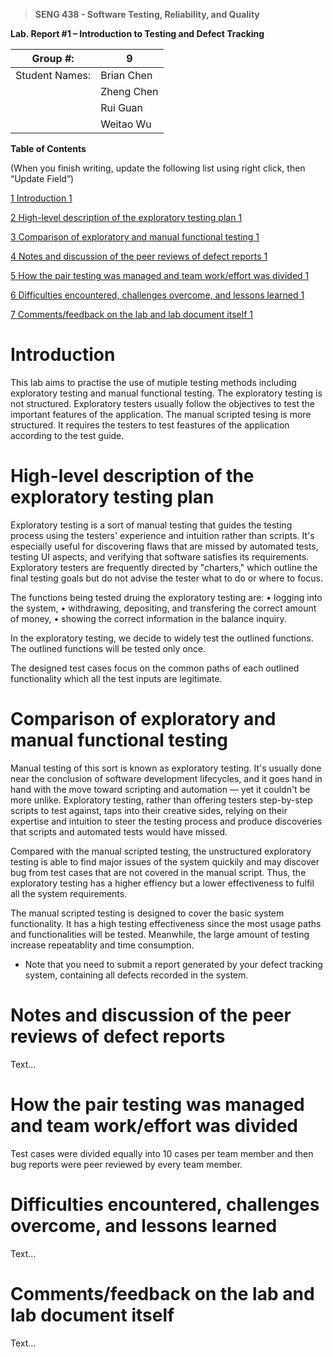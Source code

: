 >   **SENG 438 - Software Testing, Reliability, and Quality**

**Lab. Report \#1 – Introduction to Testing and Defect Tracking**

| Group \#:       | 9 |
|-----------------|---|
| Student Names:  | Brian Chen  |
|                 | Zheng Chen  |
|                 | Rui Guan    |
|                 | Weitao Wu   |

**Table of Contents**

(When you finish writing, update the following list using right click, then
“Update Field”)

[1 Introduction	1](#_Toc439194677)

[2 High-level description of the exploratory testing plan	1](#_Toc439194678)

[3 Comparison of exploratory and manual functional testing	1](#_Toc439194679)

[4 Notes and discussion of the peer reviews of defect reports	1](#_Toc439194680)

[5 How the pair testing was managed and team work/effort was
divided	1](#_Toc439194681)

[6 Difficulties encountered, challenges overcome, and lessons
learned	1](#_Toc439194682)

[7 Comments/feedback on the lab and lab document itself	1](#_Toc439194683)

# Introduction

This lab aims to practise the use of mutiple testing methods including exploratory testing and manual functional testing. The exploratory testing is not structured. Exploratory testers usually follow the objectives to test the important features of the application. The manual scripted tesing is more structured. It requires the testers to test feastures of the application according to the test guide.

# High-level description of the exploratory testing plan

Exploratory testing is a sort of manual testing that guides the testing process using the testers' experience and intuition rather than scripts. It's especially useful for discovering flaws that are missed by automated tests, testing UI aspects, and verifying that software satisfies its requirements. Exploratory testers are frequently directed by "charters," which outline the final testing goals but do not advise the tester what to do or where to focus.

The functions being tested druing the exploratory testing are:
    • logging into the system,
    • withdrawing, depositing, and transfering the correct amount of money,
    • showing the correct information in the balance inquiry.

In the exploratory testing, we decide to widely test the outlined functions. The outlined functions will be tested only once.

The designed test cases focus on the common paths of each outlined functionality which all the test inputs are legitimate.  

# Comparison of exploratory and manual functional testing

Manual testing of this sort is known as exploratory testing. It's usually done near the conclusion of software development lifecycles, and it goes hand in hand with the move toward scripting and automation — yet it couldn't be more unlike. Exploratory testing, rather than offering testers step-by-step scripts to test against, taps into their creative sides, relying on their expertise and intuition to steer the testing process and produce discoveries that scripts and automated tests would have missed.

Compared with the manual scripted testing, the unstructured exploratory testing is able to find major issues of the system quickily and may discover bug from test cases that are not covered in the manual script. Thus, the exploratory testing has a higher effiency but a lower effectiveness to fulfil all the system requirements.

The manual scripted testing is designed to cover the basic system functionality. It has a high testing effectiveness since the most usage paths and functionalities will be tested. Meanwhile, the large amount of testing increase repeatablity and time consumption.

-   Note that you need to submit a report generated by your defect tracking
    system, containing all defects recorded in the system.

# Notes and discussion of the peer reviews of defect reports

Text…

# How the pair testing was managed and team work/effort was divided 

Test cases were divided equally into 10 cases per team member and then bug reports were peer reviewed by every team member.

# Difficulties encountered, challenges overcome, and lessons learned

Text…

# Comments/feedback on the lab and lab document itself

Text…

